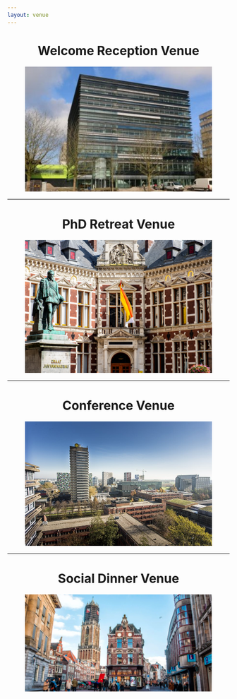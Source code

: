 ```yaml
---
layout: venue
---
```


<div>
    <h1 class="display-5" style="text-align: center;">
        Welcome Reception Venue
    </h1>
    <figure>
        <img src="/assets/images/kbg.jpg" alt="" style="max-width: 100%;
        height: auto; width: 600px;">
    </figure>
    <hr>
    <h1 class="display-5" style="text-align: center;">
        PhD Retreat Venue 
    </h1>
    <figure>
        <img src="/assets/images/center.jpg" alt="" style="max-width: 100%;
        height: auto; width: 600px;">
    </figure>
    <hr>
    <h1 class="display-5" style="text-align: center;">
        Conference Venue
    </h1>
    <figure>
        <img src="/assets/images/sciencepark.jpg" alt="" style="max-width: 100%;
        height: auto; width: 600px;">
    </figure>
        <hr>
    <h1 class="display-5" style="text-align: center;">
        Social Dinner Venue
    </h1>
    <figure>
        <img src="/assets/images/utrecht.png" alt="" style="max-width: 100%;
        height: auto; width: 600px;">
    </figure>
</div>
